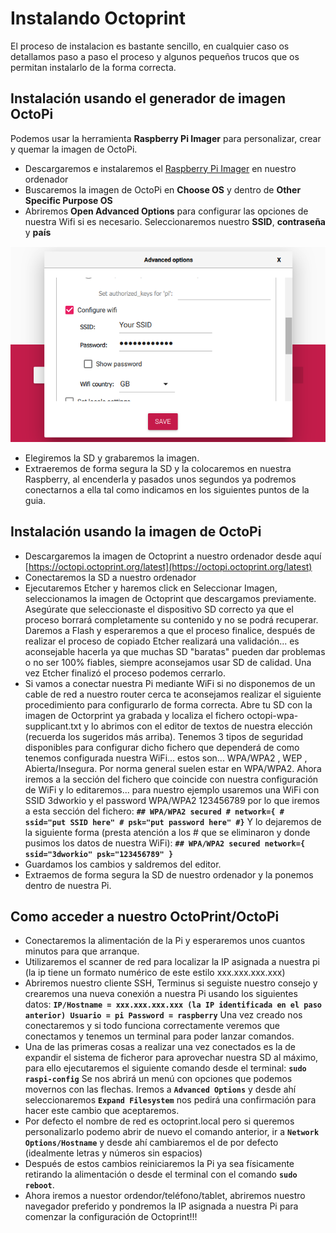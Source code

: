 # Instalando Octoprint

El proceso de instalacion es bastante sencillo, en cualquier caso os detallamos paso a paso el proceso y algunos pequeños trucos que os permitan instalarlo de la forma correcta.

## Instalación usando el generador de imagen OctoPi

Podemos usar la herramienta **Raspberry Pi Imager** para personalizar, crear y quemar la imagen de OctoPi.

* Descargaremos e instalaremos el [Raspberry Pi Imager](https://raspberrypi.org/software) en nuestro ordenador
* Buscaremos la imagen de OctoPi en **Choose OS** y dentro de **Other Specific Purpose OS**
* Abriremos **Open Advanced Options** para configurar las opciones de nuestra Wifi si es necesario. Seleccionaremos nuestro **SSID**, **contraseña** y **país**

![](../../../.gitbook/assets/image%20%28170%29.png)

* Elegiremos la SD y grabaremos la imagen.
* Extraeremos de forma segura la SD y la colocaremos en nuestra Raspberry, al encenderla y pasados unos segundos ya podremos conectarnos a ella tal como indicamos en los siguientes puntos de la guia.

## Instalación usando la imagen de OctoPi

* Descargaremos la imagen de Octoprint a nuestro ordenador desde aquí [https://octopi.octoprint.org/latest](https://octopi.octoprint.org/latest)
* Conectaremos la SD a nuestro ordenador
* Ejecutaremos Etcher y haremos click en Seleccionar Imagen, seleccionamos la imagen de Octoprint que descargamos previamente. Asegúrate que seleccionaste el dispositivo SD correcto ya que el proceso borrará completamente su contenido y no se podrá recuperar. Daremos a Flash y esperaremos a que el proceso finalice, después de realizar el proceso de copiado Etcher realizará una validación... es aconsejable hacerla ya que muchas SD "baratas" pueden dar problemas o no ser 100% fiables, siempre aconsejamos usar SD de calidad. Una vez Etcher finalizó el proceso podemos cerrarlo.
* Si vamos a conectar nuestra Pi mediante WiFi si no disponemos de un cable de red a nuestro router cerca te aconsejamos realizar el siguiente procedimiento para configurarlo de forma correcta. Abre tu SD con la imagen de Octorprint ya grabada y localiza el fichero octopi-wpa-supplicant.txt y lo abrimos con el editor de textos de nuestra elección \(recuerda los sugeridos más arriba\). Tenemos 3 tipos de seguridad disponibles para configurar dicho fichero que dependerá de como tenemos configurada nuestra WiFi... estos son... WPA/WPA2 , WEP , Abierta/Insegura. Por norma general suelen estar en WPA/WPA2. Ahora iremos a la sección del fichero que coincide con nuestra configuración de WiFi y lo editaremos... para nuestro ejemplo usaremos una WiFi con SSID 3dworkio y el password WPA/WPA2 123456789 por lo que iremos a esta sección del fichero: **`## WPA/WPA2 secured # network={ # ssid="put SSID here" # psk="put password here" #}`** Y lo dejaremos de la siguiente forma \(presta atención a los \# que se eliminaron y donde pusimos los datos de nuestra WiFi\): **`## WPA/WPA2 secured network={ ssid="3dworkio" psk="123456789" }`**
* Guardamos los cambios y saldremos del editor.
* Extraemos de forma segura la SD de nuestro ordenador y la ponemos dentro de nuestra Pi.

## Como acceder a nuestro OctoPrint/OctoPi

* Conectaremos la alimentación de la Pi y esperaremos unos cuantos minutos para que arranque.
* Utilizaremos el scanner de red para localizar la IP asignada a nuestra pi \(la ip tiene un formato numérico de este estilo xxx.xxx.xxx.xxx\)
* Abriremos nuestro cliente SSH, Terminus si seguiste nuestro consejo y crearemos una nueva conexión a nuestra Pi usando los siguientes datos: **`IP/Hostname = xxx.xxx.xxx.xxx (la IP identificada en el paso anterior) Usuario = pi Password = raspberry`** Una vez creado nos conectaremos y si todo funciona correctamente veremos que conectamos y tenemos un terminal para poder lanzar comandos.
* Una de las primeras cosas a realizar una vez conectados es la de expandir el sistema de ficheror para aprovechar nuestra SD al máximo, para ello ejecutaremos el siguiente comando desde el terminal: **`sudo raspi-config`** Se nos abrirá un menú con opciones que podemos movernos con las flechas. Iremos a **`Advanced Options`** y desde ahí seleccionaremos **`Expand Filesystem`** nos pedirá una confirmación para hacer este cambio que aceptaremos.
* Por defecto el nombre de red es octoprint.local pero si queremos personalizarlo podemo abrir de nuevo el comando anterior, ir a **`Network Options/Hostname`** y desde ahí cambiaremos el de por defecto \(idealmente letras y números sin espacios\)
* Después de estos cambios reiniciaremos la Pi ya sea físicamente retirando la alimentación o desde el terminal con el comando **`sudo reboot`**.
* Ahora iremos a nuestor ordendor/teléfono/tablet, abriremos nuestro navegador preferido y pondremos la IP asignada a nuestra Pi para comenzar la configuración de Octoprint!!!

